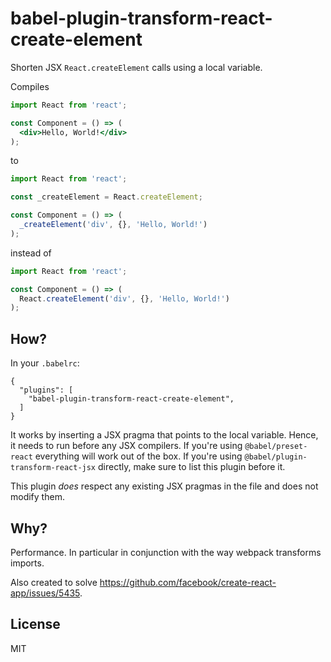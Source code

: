 # babel-plugin-transform-react-create-element

Shorten JSX `React.createElement` calls using a local variable.

Compiles

```jsx
import React from 'react';

const Component = () => (
  <div>Hello, World!</div>
);
```

to

```jsx
import React from 'react';

const _createElement = React.createElement;

const Component = () => (
  _createElement('div', {}, 'Hello, World!')
);
```

instead of

```jsx
import React from 'react';

const Component = () => (
  React.createElement('div', {}, 'Hello, World!')
);
```

## How?

In your `.babelrc`:

```
{
  "plugins": [
    "babel-plugin-transform-react-create-element",
  ]
}
```

It works by inserting a JSX pragma that points to the local variable. Hence, it needs to run before any JSX compilers. If you're using `@babel/preset-react` everything will work out of the box. If you're using `@babel/plugin-transform-react-jsx` directly, make sure to list this plugin before it.

This plugin _does_ respect any existing JSX pragmas in the file and does not modify them.

## Why?

Performance. In particular in conjunction with the way webpack transforms imports.

Also created to solve https://github.com/facebook/create-react-app/issues/5435.

## License

MIT
